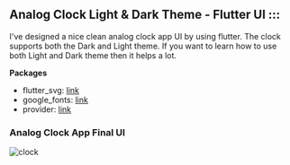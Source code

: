 ## Analog Clock Light & Dark Theme - Flutter UI :::
 
I've designed a nice clean analog clock app UI by using flutter. The clock supports both the Dark and Light theme. If you want to learn how to use both Light and Dark theme then it helps a lot.

**Packages**

- flutter_svg: [link](https://pub.dev/packages/flutter_svg)
- google_fonts: [link](https://pub.dev/packages/google_fonts)
- provider: [link](https://pub.dev/packages/provider)

### Analog Clock App Final UI
![clock](https://user-images.githubusercontent.com/36065206/155719629-3fb43ab2-8240-46ab-9e27-776b5d06f1f6.png)

